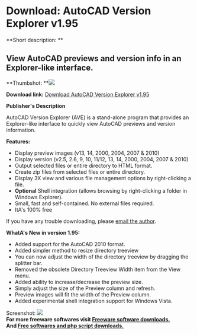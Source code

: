 # Download: AutoCAD Version Explorer v1.95

**Short description: **

## View AutoCAD previews and version info in an Explorer-like interface.

  
**Thumbshot: **![](http://www.freewarefiles.com/screenshot/autocad_ve_md.gif)   
  
**Download link:** [Download AutoCAD Version Explorer v1.95](http://freesoftwares.boysofts.com/AutoCAD-Version-Explorer-V_program_8199.html)  
  

**Publisher's Description**  
  

AutoCAD Version Explorer (AVE) is a stand-alone program that provides an
Explorer-like interface to quickly view AutoCAD previews and version
information.

**Features:**

  * Display preview images (v13, 14, 2000, 2004, 2007 & 2010) 
  * Display version (v2.5, 2.6, 9, 10, 11/12, 13, 14, 2000, 2004, 2007 & 2010) 
  * Output selected files or entire directory to HTML format. 
  * Create zip files from selected files or entire directory. 
  * Display 3X view and various file management options by right-clicking a file. 
  * **Optional** Shell integration (allows browsing by right-clicking a folder in Windows Explorer). 
  * Small, fast and self-contained. No external files required. 
  * ItA's 100% free 

If you have any trouble downloading, please [email the
author](%5C%22mailto:support@jmsware.com%5C%22).

**WhatA's New in version 1.95:**

  * Added support for the AutoCAD 2010 format. 
  * Added simpler method to resize directory treeview 
  * You can now adjust the width of the directory treeview by dragging the splitter bar. 
  * Removed the obsolete Directory Treeview Width item from the View menu. 
  * Added ability to increase/decrease the preview size. 
  * Simply adjust the size of the Preview column and refresh. 
  * Preview images will fit the width of the Preview column. 
  * Added experimental shell integration support for Windows Vista. 

  
  
Screenshot: ![](http://www.freewarefiles.com/screenshot/autocad_ve.gif)  
**For more freeware softwares visit [Freeware software downloads.](http://freesoftwares.boysofts.com/)**   
**And [Free softwares and php script downloads.](http://www.boysofts.com/)**

